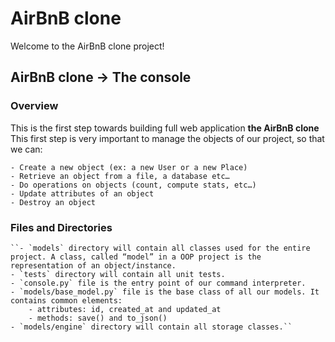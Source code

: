 # AirBnB clone

Welcome to the AirBnB clone project!

## AirBnB clone -> The console

### Overview

This is the first step towards building full web application **the AirBnB clone**
This first step is very important to manage the objects of our project, so that we can:

	- Create a new object (ex: a new User or a new Place)
	- Retrieve an object from a file, a database etc…
	- Do operations on objects (count, compute stats, etc…)
	- Update attributes of an object
	- Destroy an object

### Files and Directories

	``- `models` directory will contain all classes used for the entire project. A class, called “model” in a OOP project is the representation of an object/instance.
	- `tests` directory will contain all unit tests.
	- `console.py` file is the entry point of our command interpreter.
	- `models/base_model.py` file is the base class of all our models. It contains common elements:
		- attributes: id, created_at and updated_at
		- methods: save() and to_json()
	- `models/engine` directory will contain all storage classes.``
